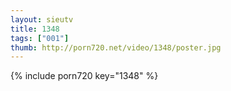 ```yaml
--- 
layout: sieutv
title: 1348
tags: ["001"]
thumb: http://porn720.net/video/1348/poster.jpg
---
```

{% include porn720 key="1348" %} 
